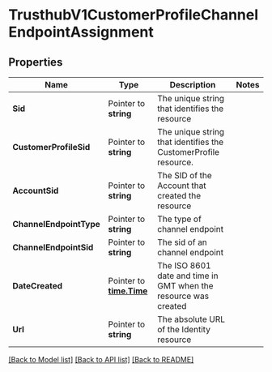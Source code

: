 # TrusthubV1CustomerProfileChannelEndpointAssignment

## Properties

Name | Type | Description | Notes
------------ | ------------- | ------------- | -------------
**Sid** | Pointer to **string** | The unique string that identifies the resource |
**CustomerProfileSid** | Pointer to **string** | The unique string that identifies the CustomerProfile resource. |
**AccountSid** | Pointer to **string** | The SID of the Account that created the resource |
**ChannelEndpointType** | Pointer to **string** | The type of channel endpoint |
**ChannelEndpointSid** | Pointer to **string** | The sid of an channel endpoint |
**DateCreated** | Pointer to [**time.Time**](time.Time.md) | The ISO 8601 date and time in GMT when the resource was created |
**Url** | Pointer to **string** | The absolute URL of the Identity resource |

[[Back to Model list]](../README.md#documentation-for-models) [[Back to API list]](../README.md#documentation-for-api-endpoints) [[Back to README]](../README.md)


